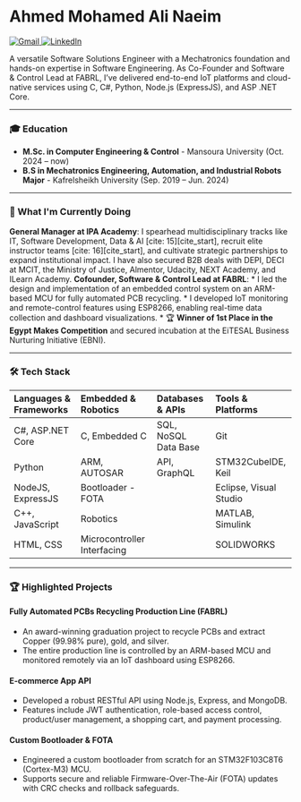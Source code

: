 # Ahmed Mohamed Ali Naeim

<p align="left">
  <a href="mailto:eng.a.naeim@gmail.com" target="_blank">
    <img src="https://img.shields.io/badge/Gmail-D14836?style=for-the-badge&logo=gmail&logoColor=white" alt="Gmail"/>
  </a>
  <a href="https://www.linkedin.com/in/ahmed-m-naeim/" target="_blank">
    <img src="https://img.shields.io/badge/LinkedIn-0077B5?style=for-the-badge&logo=linkedin&logoColor=white" alt="LinkedIn"/>
  </a>
</p>

A versatile Software Solutions Engineer with a Mechatronics foundation and hands-on expertise in Software Engineering. As Co-Founder and Software & Control Lead at FABRL, I’ve delivered end-to-end IoT platforms and cloud-native services using C, C#, Python, Node.js (ExpressJS), and ASP .NET Core.

---

### 🎓 Education

* **M.Sc. in Computer Engineering & Control** - Mansoura University (Oct. 2024 – now)
* **B.S in Mechatronics Engineering, Automation, and Industrial Robots Major** - Kafrelsheikh University (Sep. 2019 – Jun. 2024) 

---

### 🚀 What I'm Currently Doing

**General Manager at IPA Academy**: I spearhead multidisciplinary tracks like IT, Software Development, Data & AI [cite: 15][cite_start], recruit elite instructor teams [cite: 16][cite_start], and cultivate strategic partnerships to expand institutional impact. I have also secured B2B deals with DEPI, DECI at MCIT, the Ministry of Justice, Almentor, Udacity, NEXT Academy, and ILearn Academy.
**Cofounder, Software & Control Lead at FABRL**:
    * I led the design and implementation of an embedded control system on an ARM-based MCU for fully automated PCB recycling.
    * I developed IoT monitoring and remote-control features using ESP8266, enabling real-time data collection and dashboard visualizations.
    * 🏆 **Winner of 1st Place in the Egypt Makes Competition** and secured incubation at the EiTESAL Business Nurturing Initiative (EBNI).

---

### 🛠️ Tech Stack

| Languages & Frameworks | Embedded & Robotics | Databases & APIs | Tools & Platforms |
| :--- | :--- | :--- | :--- |
| C#, ASP.NET Core | C, Embedded C | SQL, NoSQL Data Base | Git |
| Python | ARM, AUTOSAR | API, GraphQL | STM32CubeIDE, Keil |
| NodeJS, ExpressJS | Bootloader - FOTA | | Eclipse, Visual Studio |
| C++, JavaScript | Robotics | | MATLAB, Simulink |
| HTML, CSS | Microcontroller Interfacing | | SOLIDWORKS |

---

### 🏆 Highlighted Projects

#### **Fully Automated PCBs Recycling Production Line (FABRL)**
* An award-winning graduation project to recycle PCBs and extract Copper (99.98% pure), gold, and silver.
* The entire production line is controlled by an ARM-based MCU and monitored remotely via an IoT dashboard using ESP8266.

#### **E-commerce App API**
* Developed a robust RESTful API using Node.js, Express, and MongoDB.
* Features include JWT authentication, role-based access control, product/user management, a shopping cart, and payment processing.

#### **Custom Bootloader & FOTA**
* Engineered a custom bootloader from scratch for an STM32F103C8T6 (Cortex-M3) MCU.
* Supports secure and reliable Firmware-Over-The-Air (FOTA) updates with CRC checks and rollback safeguards.
